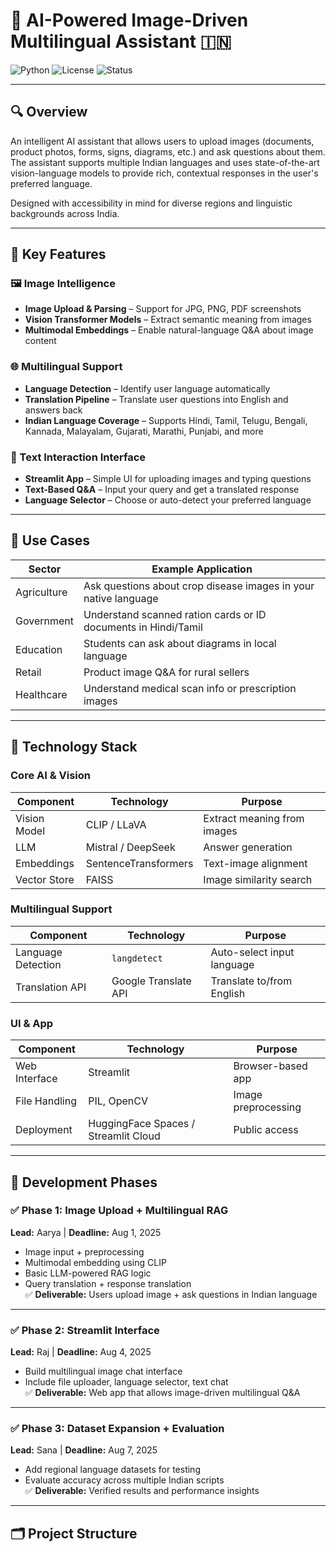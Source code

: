 # 🧠 AI-Powered Image-Driven Multilingual Assistant 🇮🇳

![Python](https://img.shields.io/badge/Python-3.8+-blue.svg)
![License](https://img.shields.io/badge/License-MIT-green.svg)
![Status](https://img.shields.io/badge/Status-In_Progress-yellow.svg)

---

## 🔍 Overview

An intelligent AI assistant that allows users to upload images (documents, product photos, forms, signs, diagrams, etc.) and ask questions about them. The assistant supports multiple Indian languages and uses state-of-the-art vision-language models to provide rich, contextual responses in the user's preferred language.

Designed with accessibility in mind for diverse regions and linguistic backgrounds across India.

---

## 🎯 Key Features

### 🖼️ Image Intelligence
- **Image Upload & Parsing** – Support for JPG, PNG, PDF screenshots
- **Vision Transformer Models** – Extract semantic meaning from images
- **Multimodal Embeddings** – Enable natural-language Q&A about image content

### 🌐 Multilingual Support
- **Language Detection** – Identify user language automatically
- **Translation Pipeline** – Translate user questions into English and answers back
- **Indian Language Coverage** – Supports Hindi, Tamil, Telugu, Bengali, Kannada, Malayalam, Gujarati, Marathi, Punjabi, and more

### 💬 Text Interaction Interface
- **Streamlit App** – Simple UI for uploading images and typing questions
- **Text-Based Q&A** – Input your query and get a translated response
- **Language Selector** – Choose or auto-detect your preferred language

---

## 🧪 Use Cases

| Sector         | Example Application                                           |
|----------------|---------------------------------------------------------------|
| Agriculture    | Ask questions about crop disease images in your native language |
| Government     | Understand scanned ration cards or ID documents in Hindi/Tamil |
| Education      | Students can ask about diagrams in local language              |
| Retail         | Product image Q&A for rural sellers                            |
| Healthcare     | Understand medical scan info or prescription images            |

---

## 🔧 Technology Stack

### Core AI & Vision

| Component      | Technology        | Purpose                          |
|----------------|-------------------|----------------------------------|
| Vision Model   | CLIP / LLaVA      | Extract meaning from images      |
| LLM            | Mistral / DeepSeek| Answer generation                |
| Embeddings     | SentenceTransformers | Text-image alignment         |
| Vector Store   | FAISS             | Image similarity search          |

### Multilingual Support

| Component        | Technology             | Purpose                         |
|------------------|------------------------|---------------------------------|
| Language Detection| `langdetect`           | Auto-select input language      |
| Translation API | Google Translate API    | Translate to/from English       |

### UI & App

| Component         | Technology            | Purpose                         |
|-------------------|------------------------|---------------------------------|
| Web Interface     | Streamlit             | Browser-based app               |
| File Handling     | PIL, OpenCV           | Image preprocessing             |
| Deployment        | HuggingFace Spaces / Streamlit Cloud | Public access     |

---

## 🚀 Development Phases

### ✅ Phase 1: Image Upload + Multilingual RAG  
**Lead:** Aarya | **Deadline:** Aug 1, 2025  
- Image input + preprocessing  
- Multimodal embedding using CLIP  
- Basic LLM-powered RAG logic  
- Query translation + response translation  
✅ **Deliverable:** Users upload image + ask questions in Indian language

---

### ✅ Phase 2: Streamlit Interface  
**Lead:** Raj | **Deadline:** Aug 4, 2025  
- Build multilingual image chat interface  
- Include file uploader, language selector, text chat  
✅ **Deliverable:** Web app that allows image-driven multilingual Q&A

---

### ✅ Phase 3: Dataset Expansion + Evaluation  
**Lead:** Sana | **Deadline:** Aug 7, 2025  
- Add regional language datasets for testing  
- Evaluate accuracy across multiple Indian scripts  
✅ **Deliverable:** Verified results and performance insights

---

## 🗂️ Project Structure

